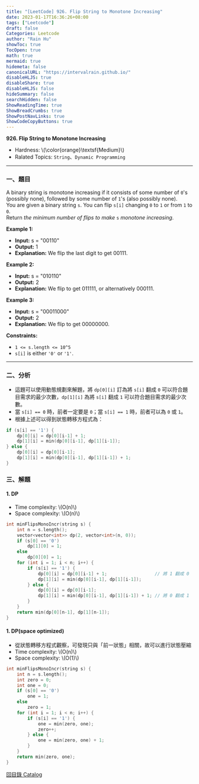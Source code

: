 ```yaml
---
title: "[LeetCode] 926. Flip String to Monotone Increasing"
date: 2023-01-17T16:36:26+08:00
tags: ["Leetcode"]
draft: false
Categories: Leetcode
author: "Rain Hu"
showToc: true
TocOpen: true
math: true
mermaid: true
hidemeta: false
canonicalURL: "https://intervalrain.github.io/"
disableHLJS: true
disableShare: true
disableHLJS: false
hideSummary: false
searchHidden: false
ShowReadingTime: true
ShowBreadCrumbs: true
ShowPostNavLinks: true
ShowCodeCopyButtons: true
---
```

**926. Flip String to Monotone Increasing**
+ Hardness: \\(\color{orange}\textsf{Medium}\\)
+ Ralated Topics: `String`、`Dynamic Programming`
---
### 一、題目
A binary string is monotone increasing if it consists of some number of `0`'s (possibly none), followed by some number of `1`'s (also possibly none).  
You are given a binary string `s`. You can flip `s[i]` changing `0` to `1` or from `1` to `0`.  
Return *the minimum number of flips to make* `s` *monotone increasing*.

**Example 1:**
+ **Input:** s = "00110"
+ **Output:** 1
+ **Explanation:** We flip the last digit to get 00111.

**Example 2:**
+ **Input:** s = "010110"
+ **Output:** 2
+ **Explanation:** We flip to get 011111, or alternatively 000111.

**Example 3:**
+ **Input:** s = "00011000"
+ **Output:** 2
+ **Explanation:** We flip to get 00000000.

**Constraints:**
+ `1 <= s.length <= 10^5`
+ `s[i]` is either `'0'` or `'1'`.
---

### 二、分析
+ 這題可以使用動態規劃來解題，將 `dp[0][i]` 訂為將 `s[i]` 翻成 `0` 可以符合題目需求的最少次數，`dp[1][i]` 為將 `s[i]` 翻成 `1` 可以符合題目需求的最少次數。
+ 當 `s[i] == 0` 時，前者一定要是 `0`；當 `s[i] == 1` 時，前者可以為 `0` 或 `1`。
+ 根據上述可以得到狀態轉移方程式為：
```C++
if (s[i] == '1') {
    dp[0][i] = dp[0][i-1] + 1;
    dp[1][i] = min(dp[0][i-1], dp[1][i-1]);
} else {
    dp[0][i] = dp[0][i-1];
    dp[1][i] = min(dp[0][i-1], dp[1][i-1]) + 1;
}
```

### 三、解題
#### 1. DP
+ Time complexity: \\(O(n)\\)
+ Space complexity: \\(O(n)\\)
```C++
int minFlipsMonoIncr(string s) {
    int n = s.length();
    vector<vector<int>> dp(2, vector<int>(n, 0));
    if (s[0] == '0') 
        dp[1][0] = 1;
    else
        dp[0][0] = 1;
    for (int i = 1; i < n; i++) {
        if (s[i] == '1') {
            dp[0][i] = dp[0][i-1] + 1;                  // 將 1 翻成 0
            dp[1][i] = min(dp[0][i-1], dp[1][i-1]);
        } else {
            dp[0][i] = dp[0][i-1];
            dp[1][i] = min(dp[0][i-1], dp[1][i-1]) + 1; // 將 0 翻成 1
        }
    }
    return min(dp[0][n-1], dp[1][n-1]);
}
```

#### 1. DP(space optimized)
+ 從狀態轉移方程式觀察，可發現只與「前一狀態」相關，故可以進行狀態壓縮
+ Time complexity: \\(O(n)\\)
+ Space complexity: \\(O(1)\\)
```C++
int minFlipsMonoIncr(string s) {
    int n = s.length();
    int zero = 0;
    int one = 0;
    if (s[0] == '0') 
        one = 1;
    else
        zero = 1;
    for (int i = 1; i < n; i++) {
        if (s[i] == '1') {
            one = min(zero, one);
            zero++;
        } else {
            one = min(zero, one) + 1;
        }
    }
    return min(zero, one);
}
```
[回目錄 Catalog](/posts/leetcode)